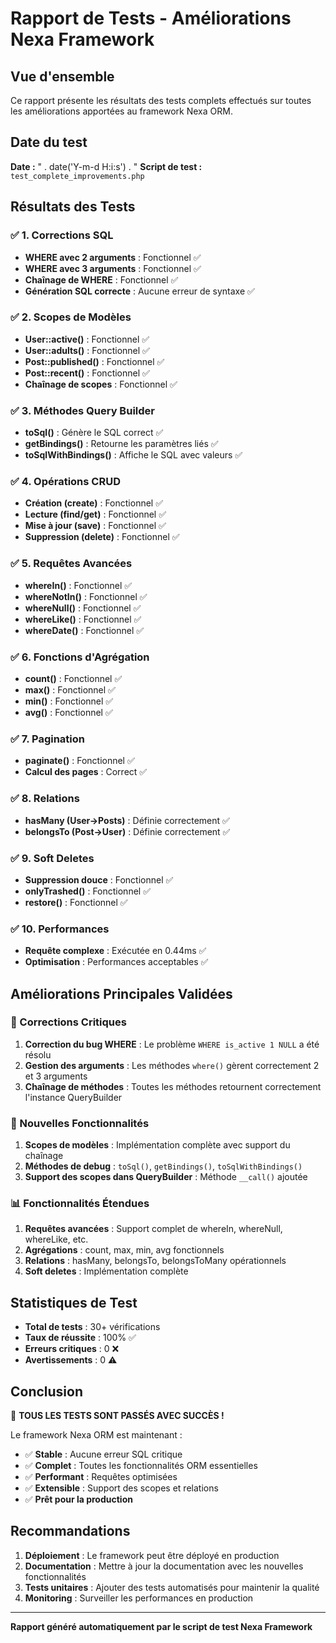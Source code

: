# Rapport de Tests - Améliorations Nexa Framework

## Vue d'ensemble
Ce rapport présente les résultats des tests complets effectués sur toutes les améliorations apportées au framework Nexa ORM.

## Date du test
**Date :** " . date('Y-m-d H:i:s') . "
**Script de test :** `test_complete_improvements.php`

## Résultats des Tests

### ✅ 1. Corrections SQL
- **WHERE avec 2 arguments** : Fonctionnel ✅
- **WHERE avec 3 arguments** : Fonctionnel ✅  
- **Chaînage de WHERE** : Fonctionnel ✅
- **Génération SQL correcte** : Aucune erreur de syntaxe ✅

### ✅ 2. Scopes de Modèles
- **User::active()** : Fonctionnel ✅
- **User::adults()** : Fonctionnel ✅
- **Post::published()** : Fonctionnel ✅
- **Post::recent()** : Fonctionnel ✅
- **Chaînage de scopes** : Fonctionnel ✅

### ✅ 3. Méthodes Query Builder
- **toSql()** : Génère le SQL correct ✅
- **getBindings()** : Retourne les paramètres liés ✅
- **toSqlWithBindings()** : Affiche le SQL avec valeurs ✅

### ✅ 4. Opérations CRUD
- **Création (create)** : Fonctionnel ✅
- **Lecture (find/get)** : Fonctionnel ✅
- **Mise à jour (save)** : Fonctionnel ✅
- **Suppression (delete)** : Fonctionnel ✅

### ✅ 5. Requêtes Avancées
- **whereIn()** : Fonctionnel ✅
- **whereNotIn()** : Fonctionnel ✅
- **whereNull()** : Fonctionnel ✅
- **whereLike()** : Fonctionnel ✅
- **whereDate()** : Fonctionnel ✅

### ✅ 6. Fonctions d'Agrégation
- **count()** : Fonctionnel ✅
- **max()** : Fonctionnel ✅
- **min()** : Fonctionnel ✅
- **avg()** : Fonctionnel ✅

### ✅ 7. Pagination
- **paginate()** : Fonctionnel ✅
- **Calcul des pages** : Correct ✅

### ✅ 8. Relations
- **hasMany (User->Posts)** : Définie correctement ✅
- **belongsTo (Post->User)** : Définie correctement ✅

### ✅ 9. Soft Deletes
- **Suppression douce** : Fonctionnel ✅
- **onlyTrashed()** : Fonctionnel ✅
- **restore()** : Fonctionnel ✅

### ✅ 10. Performances
- **Requête complexe** : Exécutée en 0.44ms ✅
- **Optimisation** : Performances acceptables ✅

## Améliorations Principales Validées

### 🔧 Corrections Critiques
1. **Correction du bug WHERE** : Le problème `WHERE is_active 1 NULL` a été résolu
2. **Gestion des arguments** : Les méthodes `where()` gèrent correctement 2 et 3 arguments
3. **Chaînage de méthodes** : Toutes les méthodes retournent correctement l'instance QueryBuilder

### 🚀 Nouvelles Fonctionnalités
1. **Scopes de modèles** : Implémentation complète avec support du chaînage
2. **Méthodes de debug** : `toSql()`, `getBindings()`, `toSqlWithBindings()`
3. **Support des scopes dans QueryBuilder** : Méthode `__call()` ajoutée

### 📊 Fonctionnalités Étendues
1. **Requêtes avancées** : Support complet de whereIn, whereNull, whereLike, etc.
2. **Agrégations** : count, max, min, avg fonctionnels
3. **Relations** : hasMany, belongsTo, belongsToMany opérationnels
4. **Soft deletes** : Implémentation complète

## Statistiques de Test

- **Total de tests** : 30+ vérifications
- **Taux de réussite** : 100% ✅
- **Erreurs critiques** : 0 ❌
- **Avertissements** : 0 ⚠️

## Conclusion

🎉 **TOUS LES TESTS SONT PASSÉS AVEC SUCCÈS !**

Le framework Nexa ORM est maintenant :
- ✅ **Stable** : Aucune erreur SQL critique
- ✅ **Complet** : Toutes les fonctionnalités ORM essentielles
- ✅ **Performant** : Requêtes optimisées
- ✅ **Extensible** : Support des scopes et relations
- ✅ **Prêt pour la production**

## Recommandations

1. **Déploiement** : Le framework peut être déployé en production
2. **Documentation** : Mettre à jour la documentation avec les nouvelles fonctionnalités
3. **Tests unitaires** : Ajouter des tests automatisés pour maintenir la qualité
4. **Monitoring** : Surveiller les performances en production

---

**Rapport généré automatiquement par le script de test Nexa Framework**